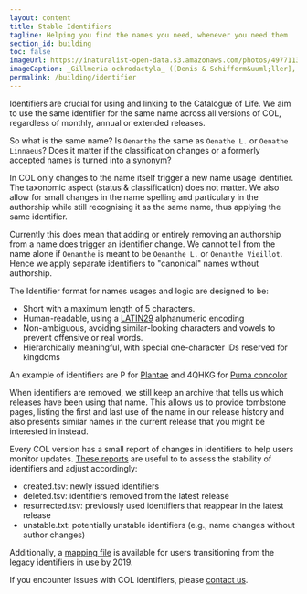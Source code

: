 ```yaml
---
layout: content
title: Stable Identifiers
tagline: Helping you find the names you need, whenever you need them
section_id: building
toc: false
imageUrl: https://inaturalist-open-data.s3.amazonaws.com/photos/497711351/large.jpg
imageCaption: _Gillmeria ochrodactyla_ ([Denis & Schifferm&uuml;ller], 1775) - [Photo CC By Donald Hobern](https://www.flickr.com/photos/dhobern/14304880198)
permalink: /building/identifier
---
```


Identifiers are crucial for using and linking to the Catalogue of Life. 
We aim to use the same identifier for the same name across all versions of COL, regardless of monthly, annual or extended releases. 

So what is the same name? Is `Oenanthe` the same as `Oenathe L.` or `Oenathe Linnaeus`? Does it matter if the classification changes or a formerly accepted names is turned into a synonym?

In COL only changes to the name itself trigger a new name usage identifier. The taxonomic aspect (status & classification) does not matter.
We also allow for small changes in the name spelling and particulary in the authorship while still recognising it as the same name, thus applying the same identifier.

Currently this does mean that adding or entirely removing an authorship from a name does trigger an identifier change. 
We cannot tell from the name alone if `Oenanthe` is meant to be `Oenanthe L.` or `Oenanthe Vieillot`.
Hence we apply separate identifiers to "canonical" names without authorship. 

The Identifier format for names usages and logic are designed to be:

- Short with a maximum length of 5 characters.
- Human-readable, using a [LATIN29](https://github.com/CatalogueOfLife/backend/issues/491) alphanumeric encoding
- Non-ambiguous, avoiding similar-looking characters and vowels to prevent offensive or real words.
- Hierarchically meaningful, with special one-character IDs reserved for kingdoms

An example of identifiers are P for [Plantae](/data/taxon/P) and 4QHKG for [Puma concolor](/data/taxon/4QHKG)

When identifiers are removed, we still keep an archive that tells us which releases have been using that name.
This allows us to provide tombstone pages, 
listing the first and last use of the name in our release history and also presents similar names in the current release that you might be interested in instead.

Every COL version has a small report of changes in identifiers to help users monitor updates. 
[These reports](https://download.checklistbank.org/releases/3/) are useful to to assess the stability of identifiers and adjust accordingly:

 - created.tsv: newly issued identifiers
 - deleted.tsv: identifiers removed from the latest release
 - resurrected.tsv: previously used identifiers that reappear in the latest release
 - unstable.txt: potentially unstable identifiers (e.g., name changes without author changes)

Additionally, a [mapping file](https://download.checklistbank.org/col/legacy_id_map.zip) is available for users transitioning from the legacy identifiers in use by 2019.
 
If you encounter issues with COL identifiers, please [contact us](/howto/contact).


